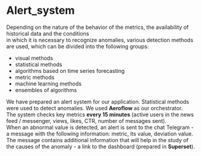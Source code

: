 # Alert_system

Depending on the nature of the behavior of the metrics, the availability of historical data and the conditions\
in which it is necessary to recognize anomalies, various detection methods are used,
which can be divided into the following groups:
>
 - visual methods
 - statistical methods
 - algorithms based on time series forecasting
 - metric methods
 - machine learning methods
 - ensembles of algorithms
> 
We have prepared an alert system for our application. Statistical methods were used to detect anomalies. We used **Aeroflow** as our orchestrator.\
The system checks key metrics **every 15 minutes** (active users in the news feed / messenger, views, likes, CTR, number of messages sent).\
When an abnormal value is detected, an alert is sent to the chat Telegram - a message with the following information: metric, its value, deviation value.\
The message contains additional information that will help in the study of the causes of the anomaly - a link to the dashboard (prepared in **Superset**). 
